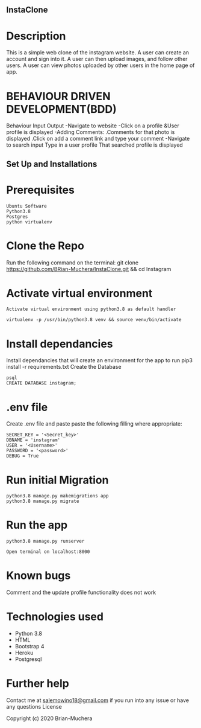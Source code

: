  ## InstaClone
 
 
 # Description

This is a simple web clone of the instagram website. A user can create an account and sign into it. A user can then upload images, and follow other users. A user can view photos uploaded by other users in the home page of app.


 # BEHAVIOUR DRIVEN DEVELOPMENT(BDD)
Behaviour 	Input 	Output
-Navigate to website 
-Click on a profile &User profile is displayed
 -Adding Comments: 
 	.Comments for that photo is displayed
  .Click on add a comment link and type your comment 
-Navigate to search input 	Type in a user profile  	That searched profile is displayed

 ## Set Up and Installations
 # Prerequisites

    Ubuntu Software
    Python3.8
    Postgres
    python virtualenv

 # Clone the Repo

Run the following command on the terminal: git clone https://github.com/BRian-Muchera/InstaClone.git 
    && cd Instagram
# Activate virtual environment

    Activate virtual environment using python3.8 as default handler

    virtualenv -p /usr/bin/python3.8 venv && source venv/bin/activate

 # Install dependancies

Install dependancies that will create an environment for the app to run pip3 install -r requirements.txt
Create the Database

    psql
    CREATE DATABASE instagram;

 # .env file

Create .env file and paste paste the following filling where appropriate:

    SECRET_KEY = '<Secret_key>'
    DBNAME = 'instagram'
    USER = '<Username>'
    PASSWORD = '<password>'
    DEBUG = True



 # Run initial Migration

    python3.8 manage.py makemigrations app
    python3.8 manage.py migrate

 # Run the app

    python3.8 manage.py runserver

    Open terminal on localhost:8000
 # Known bugs

Comment and the update profile functionality does not work
 # Technologies used

- Python 3.8
- HTML
- Bootstrap 4
- Heroku
- Postgresql

 # Further help

Contact me at salemowino18@gmail.com if you run into any issue or have any questions
License

Copyright (c) 2020 Brian-Muchera


